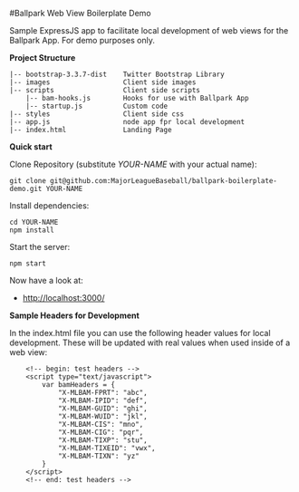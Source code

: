 #Ballpark Web View Boilerplate Demo

Sample ExpressJS app to facilitate local development of web views for the Ballpark App.  For demo purposes only.

<summary><b>Project Structure</b></summary><p>

    |-- bootstrap-3.3.7-dist    Twitter Bootstrap Library
    |-- images                  Client side images
    |-- scripts                 Client side scripts
    	|--	bam-hooks.js		Hooks for use with Ballpark App
		|-- startup.js			Custom code
    |-- styles                  Client side css
    |-- app.js          		node app fpr local development
    |-- index.html      		Landing Page

</p>

<summary><b>Quick start</b></summary><p>

Clone Repository (substitute *YOUR-NAME* with your actual name):

	git clone git@github.com:MajorLeagueBaseball/ballpark-boilerplate-demo.git YOUR-NAME

Install dependencies:

	cd YOUR-NAME
	npm install

Start the server:

    npm start

Now have a look at:

* [http://localhost:3000/](http://localhost:3000/)

</p>

<summary><b>Sample Headers for Development</b></summary><p>

In the index.html file you can use the following header values for local development.  These will be updated with real values when used inside of a web view:

	    <!-- begin: test headers -->
        <script type="text/javascript">
            var bamHeaders = {
                "X-MLBAM-FPRT": "abc",
                "X-MLBAM-IPID": "def",
                "X-MLBAM-GUID": "ghi",
                "X-MLBAM-WUID": "jkl",
                "X-MLBAM-CIS": "mno",
                "X-MLBAM-CIG": "pqr",
                "X-MLBAM-TIXP": "stu",
                "X-MLBAM-TIXEID": "vwx",
                "X-MLBAM-TIXN": "yz"
            }
        </script>
        <!-- end: test headers -->